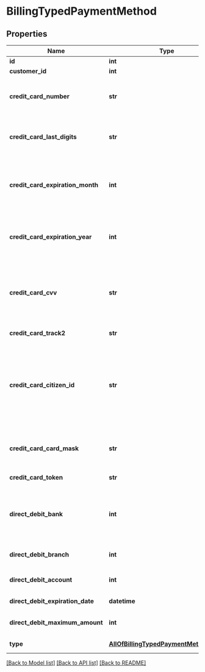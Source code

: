 # BillingTypedPaymentMethod

## Properties
Name | Type | Description | Notes
------------ | ------------- | ------------- | -------------
**id** | **int** |  | [optional] 
**customer_id** | **int** |  | [optional] 
**credit_card_number** | **str** | Credit card full number&lt;div&gt;&lt;i&gt;Required for credit card&lt;/i&gt;&lt;/div&gt; | [optional] 
**credit_card_last_digits** | **str** | Credit card last 4 digits&lt;div&gt;&lt;i&gt;Shouldn&#x27;t be input by API caller&lt;/i&gt;&lt;/div&gt; | [optional] 
**credit_card_expiration_month** | **int** | Credit card expiration month (1-2 digits)&lt;div&gt;&lt;i&gt;Required for credit card&lt;/i&gt;&lt;/div&gt; | [optional] 
**credit_card_expiration_year** | **int** | Credit card expiration year (4 digits)&lt;div&gt;&lt;i&gt;Required for credit card&lt;/i&gt;&lt;/div&gt; | [optional] 
**credit_card_cvv** | **str** | Credit card CVV/CVV2&lt;div&gt;&lt;i&gt;Required when CVV is required by credit company&lt;/i&gt;&lt;/div&gt; | [optional] 
**credit_card_track2** | **str** | Credit card Track2 | [optional] 
**credit_card_citizen_id** | **str** | Credit card owner Israel Citizen ID / Passport Number&lt;div&gt;&lt;i&gt;Required when Citizen ID is required by credit company&lt;/i&gt;&lt;/div&gt; | [optional] 
**credit_card_card_mask** | **str** | Credit card mask&lt;div&gt;&lt;i&gt;Shouldn&#x27;t be input by API caller&lt;/i&gt;&lt;/div&gt; | [optional] 
**credit_card_token** | **str** | Credit card token | [optional] 
**direct_debit_bank** | **int** | Direct debit bank number&lt;div&gt;&lt;i&gt;For instance, 12 indicates Bank Hapoalim.&lt;/i&gt;&lt;/div&gt; | [optional] 
**direct_debit_branch** | **int** | Direct debit bank branch number | [optional] 
**direct_debit_account** | **int** | Direct debit bank account number | [optional] 
**direct_debit_expiration_date** | **datetime** | Direct debit expiration date | [optional] 
**direct_debit_maximum_amount** | **int** | Direct debit maximum charge amount | [optional] 
**type** | [**AllOfBillingTypedPaymentMethodType**](AllOfBillingTypedPaymentMethodType.md) | Payment method type | [optional] 

[[Back to Model list]](../README.md#documentation-for-models) [[Back to API list]](../README.md#documentation-for-api-endpoints) [[Back to README]](../README.md)

